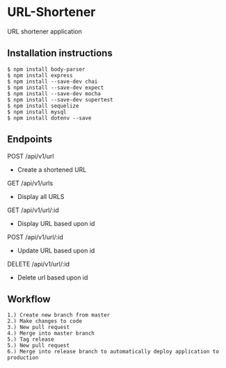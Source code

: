 # URL-Shortener
URL shortener application
## Installation instructions
```
$ npm install body-parser
$ npm install express
$ npm install --save-dev chai
$ npm install --save-dev expect
$ npm install --save-dev mocha
$ npm install --save-dev supertest
$ npm install sequelize
$ npm install mysql
$ npm install dotenv --save
```
## Endpoints

POST /api/v1/url
- Create a shortened URL

GET /api/v1/urls
- Display all URLS

GET /api/v1/url/:id
- Display URL based upon id

POST /api/v1/url/:id
- Update URL based upon id

DELETE /api/v1/url/:id
- Delete url based upon id

## Workflow
```
1.) Create new branch from master
2.) Make changes to code
3.) New pull request
4.) Merge into master branch
5.) Tag release
5.) New pull request
6.) Merge into release branch to automatically deploy application to production
```